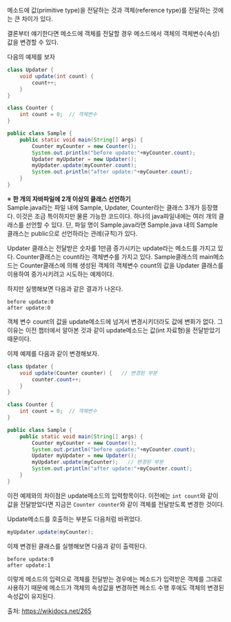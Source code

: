 메소드에 값(primitive type)을 전달하는 것과 객체(reference type)를 전달하는 것에는 큰 차이가 있다.
  
결론부터 얘기한다면 메소드에 객체를 전달할 경우 메소드에서 객체의 객체변수(속성) 값을 변경할 수 있다.

다음의 예제를 보자
```java
class Updater {
    void update(int count) {
        count++;
    }
}

class Counter {
    int count = 0;  // 객체변수
}

public class Sample {
    public static void main(String[] args) {
        Counter myCounter = new Counter();
        System.out.println("before update:"+myCounter.count);
        Updater myUpdater = new Updater();
        myUpdater.update(myCounter.count);
        System.out.println("after update:"+myCounter.count);
    }
}
```
※ **한 개의 자바파일에 2개 이상의 클래스 선언하기**   
Sample.java라는 파일 내에 Sample, Updater, Counter라는 클래스 3개가 등장했다.
이것은 조금 특이하지만 물론 가능한 코드이다.
하나의 java파일내에는 여러 개의 클래스를 선언할 수 있다.
단, 파일 명이 Sample.java라면 Sample.java 내의 Sample 클래스는 public으로 선언하라는 관례(규칙)가 있다.

Updater 클래스는 전달받은 숫자를 1만큼 증가시키는 update라는 메소드를 가지고 있다.
Counter클래스는 count라는 객체변수를 가지고 있다.
Sample클래스의 main메소드는 Counter클래스에 의해 생성된 객체의 객체변수 count의 값을 Updater 클래스를 이용하여 증가시키려고 시도하는 예제이다.

하지만 실행해보면 다음과 같은 결과가 나온다.
```
before update:0
after update:0
```
객체 변수 count의 값을 update메소드에 넘겨서 변경시키더라도 값에 변화가 없다.
그 이유는 이전 챕터에서 알아본 것과 같이 update메소드는 값(int 자료형)을 전달받았기 때문이다.

이제 예제를 다음과 같이 변경해보자.
```java
class Updater {
    void update(Counter counter) {   // 변경된 부분
        counter.count++;
    }
}

class Counter {
    int count = 0;  // 객체변수
}

public class Sample {
    public static void main(String[] args) {
        Counter myCounter = new Counter();
        System.out.println("before update:"+myCounter.count);
        Updater myUpdater = new Updater();
        myUpdater.update(myCounter);   // 변경된 부분
        System.out.println("after update:"+myCounter.count);
    }
}
```
이전 예제와의 차이점은 update메소드의 입력항목이다.
이전에는 ```int count```와 같이 값을 전달받았다면 지금은 ```Counter counter```와 같이 객체를 전달받도록 변경한 것이다.

Update메소드를 호출하는 부분도 다음처럼 바뀌었다.
```java
myUpdater.update(myCounter);
```
이제 변경된 클래스를 실행해보면 다음과 같이 출력된다.
```
before update:0
after update:1
```

이렇게 메소드의 입력으로 객체를 전달받는 경우에는 메소드가 입력받은 객체를 그대로 사용하기 때문에 메소드가 객체의 속성값을 변경하면 메소드 수행 후에도 객체의 변경된 속성값이 유지된다.

출처: https://wikidocs.net/265
